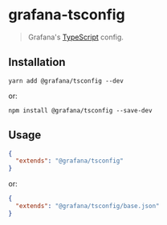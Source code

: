 # grafana-tsconfig

> Grafana's [TypeScript](https://typescriptlang.org) config.

## Installation

```shell
yarn add @grafana/tsconfig --dev
```

or:

```shell
npm install @grafana/tsconfig --save-dev
```

## Usage

```json
{
  "extends": "@grafana/tsconfig"
}
```

or:

```json
{
  "extends": "@grafana/tsconfig/base.json"
}
```
